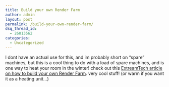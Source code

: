 ```yaml
---
title: Build your own Render Farm
author: admin
layout: post
permalink: /build-your-own-render-farm/
dsq_thread_id:
  - 26013562
categories:
  - Uncategorized
---
```

I dont have an actual use for this, and im probably short on &#8220;spare&#8221; machines, but this is a cool thing to do with a load of spare machines, and is one way to heat your room in the winter! check out this [ExtreamTech article on how to build your own Render Farm][1]. very cool stuff! (or warm if you want it as a heating unit&#8230;)

 [1]: http://www.extremetech.com/article2/0,1697,1847365,00.asp